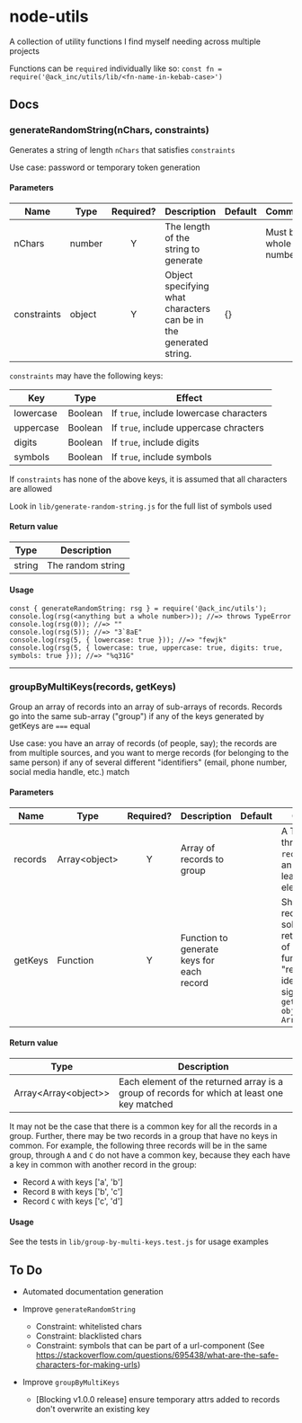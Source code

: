 # node-utils

A collection of utility functions I find myself needing across multiple projects

Functions can be `required` individually like so: `const fn = require('@ack_inc/utils/lib/<fn-name-in-kebab-case>')`

## Docs

### generateRandomString(nChars, constraints)

Generates a string of length `nChars` that satisfies `constraints`

Use case: password or temporary token generation

#### Parameters

| Name        | Type   | Required? | Description                                                       | Default | Comments                |
| ----------- | ------ | :-------: | ----------------------------------------------------------------- | ------- | ----------------------- |
| nChars      | number |     Y     | The length of the string to generate                              |         | Must be a whole number. |
| constraints | object |     Y     | Object specifying what characters can be in the generated string. | {}      |                         |

`constraints` may have the following keys:

| Key       | Type    | Effect                                  |
| --------- | ------- | --------------------------------------- |
| lowercase | Boolean | If `true`, include lowercase characters |
| uppercase | Boolean | If `true`, include uppercase chracters  |
| digits    | Boolean | If `true`, include digits               |
| symbols   | Boolean | If `true`, include symbols              |

If `constraints` has none of the above keys, it is assumed that all characters are allowed

Look in `lib/generate-random-string.js` for the full list of symbols used

#### Return value

| Type   | Description       |
| ------ | ----------------- |
| string | The random string |

#### Usage

```
const { generateRandomString: rsg } = require('@ack_inc/utils');
console.log(rsg(<anything but a whole number>)); //=> throws TypeError
console.log(rsg(0)); //=> ""
console.log(rsg(5)); //=> "3`8aE"
console.log(rsg(5, { lowercase: true })); //=> "fewjk"
console.log(rsg(5, { lowercase: true, uppercase: true, digits: true, symbols: true })); //=> "%q31G"
```

---

### groupByMultiKeys(records, getKeys)

Group an array of records into an array of sub-arrays of records. Records go into the same sub-array ("group") if any of the keys generated by getKeys are `===` equal

Use case: you have an array of records (of people, say); the records are from multiple sources, and you want to merge records (for belonging to the same person) if any of several different "identifiers" (email, phone number, social media handle, etc.) match

#### Parameters

| Name    | Type           | Required? | Description                               | Default | Comments                                                                                                                                                    |
| ------- | -------------- | :-------: | ----------------------------------------- | ------- | ----------------------------------------------------------------------------------------------------------------------------------------------------------- |
| records | Array\<object> |     Y     | Array of records to group                 |         | A TypeError is thrown if `records` is not an array with at least one element                                                                                |
| getKeys | Function       |     Y     | Function to generate keys for each record |         | Should take a record as the sole param, and return an array of keys that function as "record identifiers"; signature is `getKeys(record: object): Array<T>` |

#### Return value

| Type                   | Description                                                                                 |
| ---------------------- | ------------------------------------------------------------------------------------------- |
| Array\<Array\<object>> | Each element of the returned array is a group of records for which at least one key matched |

It may not be the case that there is a common key for all the records in a group. Further, there may be two records in a group that have no keys in common. For example, the following three records will be in the same group, through `A` and `C` do not have a common key, because they each have a key in common with another record in the group:

- Record `A` with keys ['a', 'b']
- Record `B` with keys ['b', 'c']
- Record `C` with keys ['c', 'd']

#### Usage

See the tests in `lib/group-by-multi-keys.test.js` for usage examples

## To Do

- Automated documentation generation

- Improve `generateRandomString`

  - Constraint: whitelisted chars
  - Constraint: blacklisted chars
  - Constraint: symbols that can be part of a url-component (See https://stackoverflow.com/questions/695438/what-are-the-safe-characters-for-making-urls)

- Improve `groupByMultiKeys`

  - [Blocking v1.0.0 release] ensure temporary attrs added to records don't overwrite an existing key

